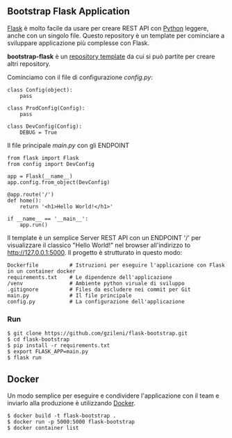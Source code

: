 ## Bootstrap Flask Application 
[Flask](https://flask.palletsprojects.com/en/1.1.x/) è molto facile da usare per creare REST API con [Python](https://www.python.org/) leggere, anche con un singolo file. Questo repository è un template per cominciare a sviluppare applicazione più complesse con Flask.

**bootstrap-flask** è un [repository template](https://docs.github.com/en/free-pro-team@latest/github/creating-cloning-and-archiving-repositories/creating-a-repository-from-a-template) da cui si può partite per creare altri repository.

Cominciamo con il file di configurazione *config.py*:

```
class Config(object): 
    pass 
 
class ProdConfig(Config): 
    pass 
 
class DevConfig(Config): 
    DEBUG = True 
```

Il file principale *main.py* con gli ENDPOINT 
```
from flask import Flask 
from config import DevConfig 
 
app = Flask(__name__) 
app.config.from_object(DevConfig) 
 
@app.route('/') 
def home(): 
    return '<h1>Hello World!</h1>' 
 
if __name__ == '__main__': 
    app.run() 
```

Il template è un semplice Server REST API con un ENDPOINT '/' per visualizzare il classico "Hello World!" nel browser all'indirizzo to http://127.0.0.1:5000. 
Il progetto è strutturato in questo modo: 

```
Dockerfile          # Istruzioni per eseguire l'applicazione con Flask in un container docker 
requirements.txt    # Le dipendenze dell'applicazione
/venv               # Ambiente python viruale di sviluppo 
.gitignore          # Files da escludere nei commit per Git
main.py             # Il file principale
config.py           # La configurazione dell'applicazione
```

### Run 

```
$ git clone https://github.com/gzileni/flask-bootstrap.git
$ cd flask-bootstrap
$ pip install -r requirements.txt
$ export FLASK_APP=main.py
$ flask run
```

## Docker 
Un modo semplice per eseguire e condividere l'applicazione con il team e inviarlo alla produzione è utilizzando [Docker](https://docs.docker.com/install/).

```
$ docker build -t flask-bootstrap .
$ docker run -p 5000:5000 flask-bootstrap
$ docker container list
```